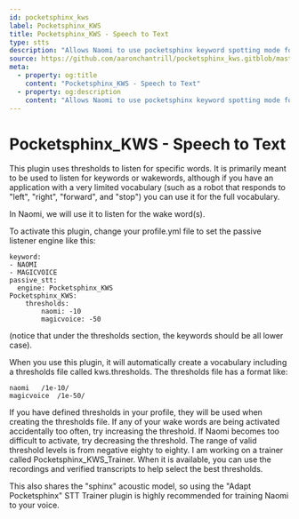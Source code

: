```yaml
---
id: pocketsphinx_kws
label: Pocketsphinx_KWS
title: Pocketsphinx_KWS - Speech to Text
type: stts
description: "Allows Naomi to use pocketsphinx keyword spotting mode for passive listening"
source: https://github.com/aaronchantrill/pocketsphinx_kws.gitblob/master/readme.md
meta:
  - property: og:title
    content: "Pocketsphinx_KWS - Speech to Text"
  - property: og:description
    content: "Allows Naomi to use pocketsphinx keyword spotting mode for passive listening"
---
```


# Pocketsphinx_KWS - Speech to Text

This plugin uses thresholds to listen for specific words. It is primarily meant
to be used to listen for keywords or wakewords, although if you have an
application with a very limited vocabulary (such as a robot that responds to
"left", "right", "forward", and "stop") you can use it for the full vocabulary.

In Naomi, we will use it to listen for the wake word(s).

To activate this plugin, change your profile.yml file to set the passive
listener engine like this:

```
keyword:
- NAOMI
- MAGICVOICE
passive_stt:
  engine: Pocketsphinx_KWS
Pocketsphinx_KWS:
    thresholds:
        naomi: -10
        magicvoice: -50
```
(notice that under the thresholds section, the keywords should be all lower
case).

When you use this plugin, it will automatically create a vocabulary
including a thresholds file called kws.thresholds. The thresholds file has a
format like:

```
naomi   /1e-10/
magicvoice  /1e-50/
```

If you have defined thresholds in your profile, they will be used when
creating the thresholds file. If any of your wake words are being activated
accidentally too often, try increasing the threshold. If Naomi becomes too
difficult to activate, try decreasing the threshold. The range of valid
threshold levels is from negative eighty to eighty. I am working on a
trainer called Pocketsphinx_KWS_Trainer. When it is available, you can use
the recordings and verified transcripts to help select the best thresholds.

This also shares the "sphinx" acoustic model, so using the "Adapt Pocketsphinx"
STT Trainer plugin is highly recommended for training Naomi to your voice.

<EditPageLink/>
